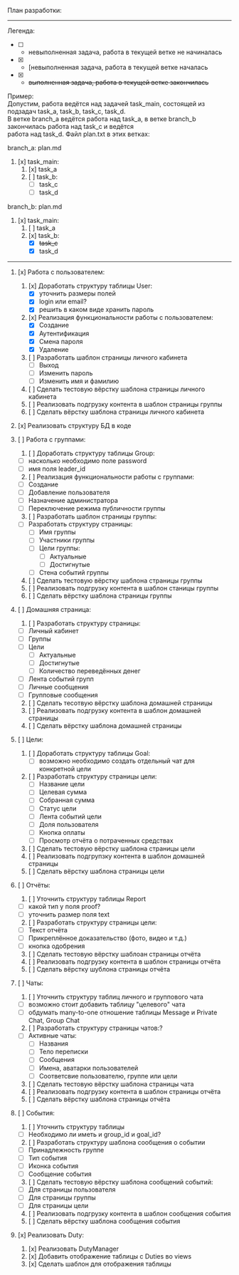 План разработки:

-----------------------------------------------------------------------------------------------------------------------

Легенда:
- [ ] - невыполненная задача, работа в текущей ветке не начиналась
- [x] - [невыполненная задача, работа в текущей ветке началась
- [x] - ~~выполненная задача, работа в текущей ветке закончилась~~

Пример:\
Допустим, работа ведётся над задачей task_main, состоящей из подзадач task_a, task_b, task_c, task_d.\
В ветке branch_a ведётся работа над task_a, в ветке branch_b закончилась работа над task_c и ведётся\
работа над task_d. Файл plan.txt в этих ветках:

branch_a: plan.md
1. [x] task_main:
    1. [x] task_a
	2. [ ] task_b:
		- [ ] task_c
		- [ ] task_d

branch_b: plan.md
1. [x] task_main:
	1. [ ] task_a
	2. [x] task_b:
		- [x] ~~task_c~~
		- [x] task_d

-----------------------------------------------------------------------------------------------------------------------

1. [x] Работа с пользователем:
	1. [x] Доработать структуру таблицы User:
		- [x] уточнить размеры полей
		- [x] login или email?
		- [x] решить в каком виде хранить пароль
	2. [x] Реализация функциональности работы с пользователем:
		- [x] Создание
		- [x] Аутентификация
		- [x] Смена пароля
		- [x] Удаление
	3. [ ] Разработать шаблон страницы личного кабинета
		- [ ] Выход
		- [ ] Изменить пароль
		- [ ] Изменить имя и фамилию
	4. [ ] Сделать тестовую вёрстку шаблона страницы личного кабинета
	5. [ ] Реализовать подгрузку контента в шаблон страницы группы
	6. [ ] Сделать вёрстку шаблона страницы личного кабинета

2. [x] Реализовать структуру БД в коде

3. [ ] Работа с группами:
	1. [ ] Доработать структуру таблицы Group:
	  - [ ] насколько необходимо поле password
	  - [ ] имя поля leader_id
	2. [ ] Реализация функциональности работы с группами:
	  - [ ] Создание
	  - [ ] Добавление пользователя
	  - [ ] Назначение администратора
	  - [ ] Переключение режима публичности группы
	3. [ ] Разработать шаблон страницы группы:
	  - [ ] Разработать структуру страницы:
	  	- [ ] Имя группы
	  	- [ ] Участники группы
	  	- [ ] Цели группы:
	  		- [ ] Актуальные
	  		- [ ] Достигнутые
	  	- [ ] Стена событий группы
	4. [ ] Сделать тестовую вёрстку шаблона страницы группы
	5. [ ] Реализовать подгрузку контента в шаблон станицы группы
	6. [ ] Сделать вёрстку шаблона страницы группы

4. [ ] Домашняя страница:
	1. [ ] Разработать структуру страницы:
	  - [ ] Личный кабинет
	  - [ ] Группы
	  - [ ] Цели
	  	- [ ] Актуальные
	  	- [ ] Достигнутые
	  	- [ ] Количество переведённых денег
	  - [ ] Лента событий групп
	  - [ ] Личные сообщения
	  - [ ] Групповые сообщения
	2. [ ] Сделать тесотвую вёрстку шаблона домашней страницы
	3. [ ] Реализовать подгрузку контента в шаблон домашней страницы
	4. [ ] Сделать вёрстку шаблона домашней страницы

5. [ ] Цели:
	1. [ ] Доработать структуру таблицы Goal:
	   - [ ] возможно необходимо создать отдельный чат для конкретной цели
	2. [ ] Разработать структуру страницы цели:
	   - [ ] Название цели
	   - [ ] Целевая сумма
	   - [ ] Собранная сумма
	   - [ ] Статус цели
	   - [ ] Лента событий цели
	   - [ ] Доля пользователя
	   - [ ] Кнопка оплаты
	   - [ ] Просмотр отчёта о потраченных средствах
	3. [ ] Сделать тестовую вёрстку шаблона страницы цели
	4. [ ] Реализовать подгрупзку контента в шаблон домашней страницы
	5. [ ] Сделать вёрстку шаблона страницы цели

6. [ ] Отчёты:
	1. [ ] Уточнить структуру таблицы Report
	  - [ ] какой тип у поля proof?
	  - [ ] уточнить размер поля text
	2. [ ] Разработать структуру страницы цели:
	  - [ ] Текст отчёта
	  - [ ] Прикреплённое доказательство (фото, видео и т.д.)
	  - [ ] кнопка одобрения
	3. [ ] Сделать тестовую вёрстку шаблоан страницы отчёта
	4. [ ] Реализовать подгрузку контента в шаблон страницы отчёта
	5. [ ] Сделать вёрстку шублона страницы отчёта

7. [ ] Чаты:
	1. [ ] Уточнить структуру таблиц личного и группового чата
	  - [ ] возможно стоит добавить таблицу "целевого" чата
	  - [ ] обдумать many-to-one отношение таблицы Message и Private Chat, Group Chat
	2. [ ] Разработать структуру страницы чатов:?
	  - [ ] Активные чаты:
	  	- [ ] Названия
	  	- [ ] Тело переписки
	  	- [ ] Сообщения
	  	- [ ] Имена, аватарки пользователей
	  	- [ ] Соответсвие пользователю, группе или цели
	3. [ ] Сделать тестовую вёрстку шаблона страницы чата
	4. [ ] Реализовать подгрузку контента в шаблон страницы отчёта
	5. [ ] Сделать вёрстку шаблона страницы отчёта

8. [ ] События:
	1. [ ] Уточнить структуру таблицы
	  - [ ] Необходимо ли иметь и group_id и goal_id?
	2. [ ] Разработать структуру шаблона сообщения о событии
	  - [ ] Принадлежность группе
	  - [ ] Тип события
	  - [ ] Иконка события
	  - [ ] Сообщение события
	3. [ ] Сделать тестовую вёрстку шаблона сообщений событий:
	  - [ ] Для страницы пользователя
	  - [ ] Для страницы группы
	  - [ ] Для страницы цели
	4. [ ] Реализовать подгрузку контента в шаблон сообщения события
	5. [ ] Сделать вёрстку шаблона сообщения события

9. [x] Реализовать Duty:
    1. [x] Реализовать DutyManager
    2. [x] Добавить отображение таблицы с Duties во views
    3. [x] Сделать шаблон для отображения таблицы
